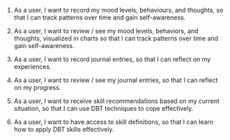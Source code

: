1. As a user, I want to record my mood levels, behaviours, and thoughts, so that I can track patterns over time and gain self-awareness.

2. As a user, I want to review / see my mood levels, behaviors, and thoughts, visualized in charts so that I can track patterns over time and gain self-awareness.

3. As a user, I want to record journal entries, so that I can reflect on my experiences.

4. As a user, I want to review / see my journal entries, so that I can reflect on my progress.

5. As a user, I want to receive skill recommendations based on my current situation, so that I can use DBT techniques to cope effectively.

6. As a user, I want to have access to skill definitions, so that I can learn how to apply DBT skills effectively.
    
